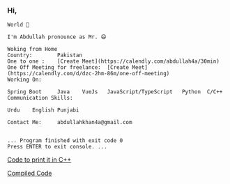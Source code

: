 ### Hi,

<!--
**abdullah4a/abdullah4a** is a ✨ _special_ ✨ repository because its `README.md` (this file) appears on your GitHub profile.

Here are some ideas to get you started:

- 🔭 I’m currently working on ...
- 🌱 I’m currently learning ...
- 👯 I’m looking to collaborate on ...
- 🤔 I’m looking for help with ...
- 💬 Ask me about ...
- 📫 How to reach me: ...
- 😄 Pronouns: ...
- ⚡ Fun fact: ...
-->

```
World 👋

I'm Abdullah pronounce as Mr. 😄

Woking from Home
Country:        Pakistan
One to one :    [Create Meet](https://calendly.com/abdullah4a/30min)
One Off Meeting for freelance:  [Create Meet](https://calendly.com/d/dzc-2hm-86m/one-off-meeting)
Working On:

Spring Boot     Java    VueJs   JavaScript/TypeScript   Python  C/C++
Communication Skills:

Urdu    English Punjabi

Contact Me:     abdullahkhan4a@gmail.com


... Program finished with exit code 0
Press ENTER to exit console. ...

```
[Code to print it in C++](https://github.com/abdullah4a/abdullah4a/blob/main/main.cpp)


[Compiled Code](https://onlinegdb.com/dVCSz5G2m)
